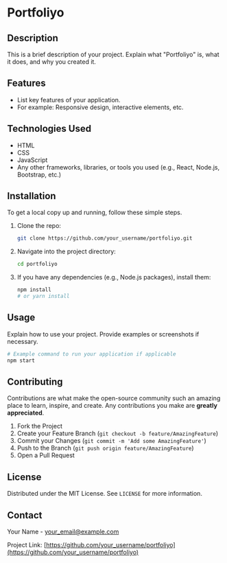 # Portfoliyo

## Description

This is a brief description of your project. Explain what "Portfoliyo" is, what it does, and why you created it.

## Features

* List key features of your application.
* For example: Responsive design, interactive elements, etc.

## Technologies Used

* HTML
* CSS
* JavaScript
* Any other frameworks, libraries, or tools you used (e.g., React, Node.js, Bootstrap, etc.)

## Installation

To get a local copy up and running, follow these simple steps.

1. Clone the repo:
   ```bash
   git clone https://github.com/your_username/portfoliyo.git
   ```
2. Navigate into the project directory:
   ```bash
   cd portfoliyo
   ```
3. If you have any dependencies (e.g., Node.js packages), install them:
   ```bash
   npm install
   # or yarn install
   ```

## Usage

Explain how to use your project. Provide examples or screenshots if necessary.

```bash
# Example command to run your application if applicable
npm start
```

## Contributing

Contributions are what make the open-source community such an amazing place to learn, inspire, and create. Any contributions you make are **greatly appreciated**.

1. Fork the Project
2. Create your Feature Branch (`git checkout -b feature/AmazingFeature`)
3. Commit your Changes (`git commit -m 'Add some AmazingFeature'`)
4. Push to the Branch (`git push origin feature/AmazingFeature`)
5. Open a Pull Request

## License

Distributed under the MIT License. See `LICENSE` for more information.

## Contact

Your Name - [your_email@example.com](mailto:your_email@example.com)

Project Link: [https://github.com/your_username/portfoliyo](https://github.com/your_username/portfoliyo)
